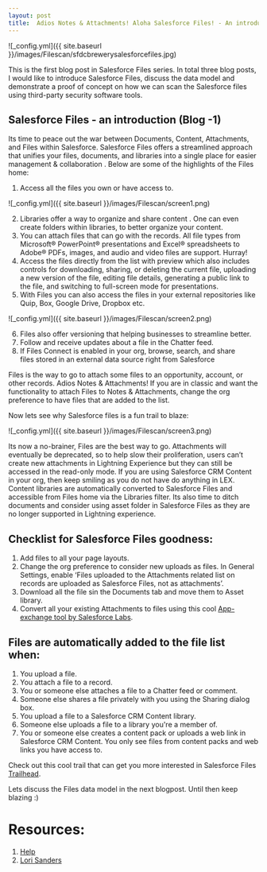 ```yaml
---
layout: post
title:  Adios Notes & Attachments! Aloha Salesforce Files! - An introduction to Salesforce Files management and collaboration. (Blog-1)
---
```


![_config.yml]({{ site.baseurl }}/images/Filescan/sfdcbrewerysalesforcefiles.jpg)

This is the first blog post in Salesforce Files series. In total three blog posts, I would like to introduce Salesforce Files, discuss the data model and demonstrate a proof of concept on how we can scan the Salesforce files using third-party security software tools.  
## Salesforce Files - an introduction (Blog -1) 
Its time to peace out the war between Documents, Content, Attachments, and Files within Salesforce. Salesforce Files offers a streamlined approach that unifies your files, documents, and libraries into a single place for easier management & collaboration . Below are some of the highlights of the Files home:
1. Access all the files you own or have access to.

![_config.yml]({{ site.baseurl }}/images/Filescan/screen1.png)

2. Libraries offer a way to organize and share content . One can even create folders within libraries, to better organize your content.
3. You can attach files that can go with the records. All file types from Microsoft® PowerPoint® presentations and Excel® spreadsheets to Adobe® PDFs, images, and audio and video files are support. Hurray! 
4. Access the files directly from the list with preview which also includes controls for downloading, sharing, or deleting the current file, uploading a new version of the file, editing file details, generating a public link to the file, and switching to full-screen mode for presentations.
5. With Files you can also access the files in your external repositories like Quip, Box, Google Drive, Dropbox etc. 

![_config.yml]({{ site.baseurl }}/images/Filescan/screen2.png)

6. Files also offer versioning that helping businesses to streamline better. 
7. Follow and receive updates about a file in the Chatter feed. 
8. If Files Connect is enabled in your org, browse, search, and share files stored in an external data source right from Salesforce

Files is the way to go to attach some files to an opportunity, account, or other records. Adios Notes & Attachments! If you are in classic and want the functionality to attach Files to Notes & Attachments, change the org preference to have files that are added to the list. 

Now lets see why Salesforce files is a fun trail to blaze:

![_config.yml]({{ site.baseurl }}/images/Filescan/screen3.png)

Its now a no-brainer, Files are the best way to go. Attachments will eventually be deprecated, so to help slow their proliferation, users can’t create new attachments in Lightning Experience but they can still be accessed in the read-only mode.  If you are using Salesforce CRM Content in your org, then keep smiling as you do not have do anything in LEX. Content libraries are automatically converted to Salesforce Files and accessible from Files home via the Libraries filter.  Its also time to ditch documents and consider using asset folder in Salesforce Files as they are no longer supported in Lightning experience. 

## Checklist for Salesforce Files goodness:
1. Add files to all your page layouts. 
2. Change the org preference to consider new uploads as files. In General Settings, enable ‘Files uploaded to the Attachments related list on records are uploaded as Salesforce Files, not as attachments’.
3. Download all the file sin the Documents tab and move them to Asset library.
4. Convert all your existing Attachments to files using this cool [App-exchange tool by Salesforce Labs](https://appexchange.salesforce.com/listingDetail?listingId=a0N3A00000EHAmyUAH).

## Files are automatically added to the file list when:
1. You upload a file.
2. You attach a file to a record.
3. You or someone else attaches a file to a Chatter feed or comment.
4. Someone else shares a file privately with you using the Sharing dialog box.
5. You upload a file to a Salesforce CRM Content library.
6. Someone else uploads a file to a library you're a member of.
7. You or someone else creates a content pack or uploads a web link in Salesforce CRM Content. You only see files from content packs and web links you have access to.

Check out this cool trail that can get you more interested in Salesforce Files [Trailhead](https://trailhead.salesforce.com/en/content/learn/modules/lightning-experience-productivity/work-with-notes-and-files).

Lets discuss the Files data model in the next blogpost.  Until then keep blazing :)

# Resources:
1. [Help](https://help.salesforce.com/articleView?id=collab_salesforce_files_parent.htm&type=0)
2. [Lori Sanders](https://admin.salesforce.com/pro-tip-simplify-file-management-salesforce-files-lightning-experience)
